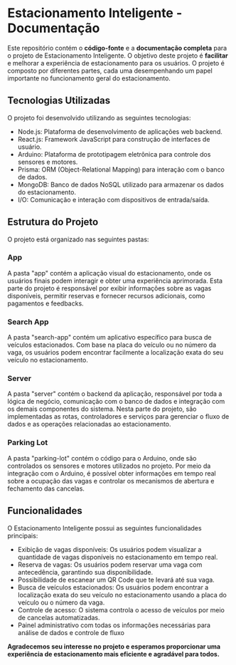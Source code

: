 # Estacionamento Inteligente - Documentação

Este repositório contém o **código-fonte** e a **documentação completa** para o projeto de Estacionamento Inteligente. O objetivo deste projeto é **facilitar** e melhorar a experiência de estacionamento para os usuários. O projeto é composto por diferentes partes, cada uma desempenhando um papel importante no funcionamento geral do estacionamento.

## Tecnologias Utilizadas

O projeto foi desenvolvido utilizando as seguintes tecnologias:

- Node.js: Plataforma de desenvolvimento de aplicações web backend.
- React.js: Framework JavaScript para construção de interfaces de usuário.
- Arduino: Plataforma de prototipagem eletrônica para controle dos sensores e motores.
- Prisma: ORM (Object-Relational Mapping) para interação com o banco de dados.
- MongoDB: Banco de dados NoSQL utilizado para armazenar os dados do estacionamento.
- I/O: Comunicação e interação com dispositivos de entrada/saída.

## Estrutura do Projeto

O projeto está organizado nas seguintes pastas:

### App

A pasta "app" contém a aplicação visual do estacionamento, onde os usuários finais podem interagir e obter uma experiência aprimorada. Esta parte do projeto é responsável por exibir informações sobre as vagas disponíveis, permitir reservas e fornecer recursos adicionais, como pagamentos e feedbacks.

### Search App

A pasta "search-app" contém um aplicativo específico para busca de veículos estacionados. Com base na placa do veículo ou no número da vaga, os usuários podem encontrar facilmente a localização exata do seu veículo no estacionamento.

### Server

A pasta "server" contém o backend da aplicação, responsável por toda a lógica de negócio, comunicação com o banco de dados e integração com os demais componentes do sistema. Nesta parte do projeto, são implementadas as rotas, controladores e serviços para gerenciar o fluxo de dados e as operações relacionadas ao estacionamento.

### Parking Lot
A pasta "parking-lot" contém o código para o Arduino, onde são controlados os sensores e motores utilizados no projeto. Por meio da integração com o Arduino, é possível obter informações em tempo real sobre a ocupação das vagas e controlar os mecanismos de abertura e fechamento das cancelas.

## Funcionalidades

O Estacionamento Inteligente possui as seguintes funcionalidades principais:

- Exibição de vagas disponíveis: Os usuários podem visualizar a quantidade de vagas disponíveis no estacionamento em tempo real.
- Reserva de vagas: Os usuários podem reservar uma vaga com antecedência, garantindo sua disponibilidade.
- Possibilidade de escanear um QR Code que te levará até sua vaga.
- Busca de veículos estacionados: Os usuários podem encontrar a localização exata do seu veículo no estacionamento usando a placa do veículo ou o número da vaga.
- Controle de acesso: O sistema controla o acesso de veículos por meio de cancelas automatizadas.
- Painel administrativo com todas os informações necessárias para análise de dados e controle de fluxo

**Agradecemos seu interesse no projeto e esperamos proporcionar uma experiência de estacionamento mais eficiente e agradável para todos.**
